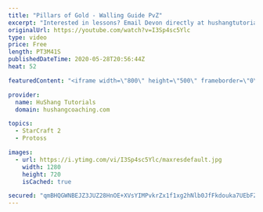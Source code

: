 ```yaml
---
title: "Pillars of Gold - Walling Guide PvZ"
excerpt: "Interested in lessons? Email Devon directly at hushangtutorials@outlook.com ------------------------------------------------------------------------------------------------------- Want to support HuShang Tutorials directly? Patreon is a website where you can contribute a monthly donation that will help"
originalUrl: https://youtube.com/watch?v=I3Sp4sc5Ylc
type: video
price: Free
length: PT3M41S
publishedDateTime: 2020-05-28T20:56:44Z
heat: 52

featuredContent: "<iframe width=\"800\" height=\"500\" frameborder=\"0\" src=\"https://www.youtube.com/embed/I3Sp4sc5Ylc\" allow=\"accelerometer; autoplay; encrypted-media; gyroscope; picture-in-picture\" allowfullscreen></iframe>"

provider:
  name: HuShang Tutorials
  domain: hushangcoaching.com

topics:
  - StarCraft 2
  - Protoss

images:
  - url: https://i.ytimg.com/vi/I3Sp4sc5Ylc/maxresdefault.jpg
    width: 1280
    height: 720
    isCached: true

secured: "qmBHQGWNBEJZ3JUZ28HnOE+XVsYIMPvkrZx1f1xg2hNlb0JfFkdouka7UEbFZq6N7FO8VwPNb3ypiKOvp4rWUG9eWgwzJ46E2aBZefItN17FRdU8LI7Yhws3TD6xc5div0phd75aJEYDd5lnkDCDHLdmEI5sElTxyxz6oLrViIzQP/F3remziKQIrOyDvWQcKD2y+IV8+MJJrbCKzyed5+5z4/kj24ikrSCqrOc2VOLdsc998CuT0rfMN7wYfwAbtQy9WqUQFzFyngVPkyRk/2MNnLqNUqvkgxTDnoH6o9Mzt6cdhHBLwiuWsQ5dlnQ5O+X5jQK6PMc2Y7xR4AjpTjBW7+OOob/sxg0etvsC/YlALvDwu1U5WMJJDYkfsrdj6v0K72cy7WNSGCg3OCsZuqZA7x1PzO4zp3QGI4NGEJ0=;r+molZL+EOrEsvlFLhe0DA=="
---
```


